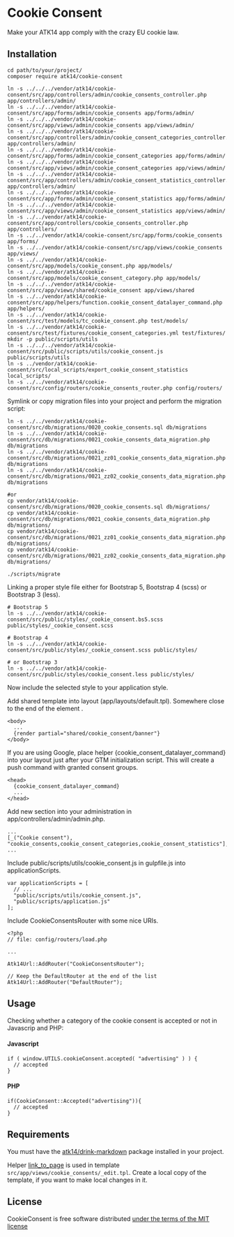 Cookie Consent
==============

Make your ATK14 app comply with the crazy EU cookie law.

Installation
------------

    cd path/to/your/project/
    composer require atk14/cookie-consent

    ln -s ../../../vendor/atk14/cookie-consent/src/app/controllers/admin/cookie_consents_controller.php app/controllers/admin/
    ln -s ../../../vendor/atk14/cookie-consent/src/app/forms/admin/cookie_consents app/forms/admin/
    ln -s ../../../vendor/atk14/cookie-consent/src/app/views/admin/cookie_consents app/views/admin/
    ln -s ../../../vendor/atk14/cookie-consent/src/app/controllers/admin/cookie_consent_categories_controller.php app/controllers/admin/
    ln -s ../../../vendor/atk14/cookie-consent/src/app/forms/admin/cookie_consent_categories app/forms/admin/
    ln -s ../../../vendor/atk14/cookie-consent/src/app/views/admin/cookie_consent_categories app/views/admin/
    ln -s ../../../vendor/atk14/cookie-consent/src/app/controllers/admin/cookie_consent_statistics_controller.php app/controllers/admin/
    ln -s ../../../vendor/atk14/cookie-consent/src/app/forms/admin/cookie_consent_statistics app/forms/admin/
    ln -s ../../../vendor/atk14/cookie-consent/src/app/views/admin/cookie_consent_statistics app/views/admin/
    ln -s ../../vendor/atk14/cookie-consent/src/app/controllers/cookie_consents_controller.php app/controllers/
    ln -s ../../vendor/atk14/cookie-consent/src/app/forms/cookie_consents app/forms/
    ln -s ../../vendor/atk14/cookie-consent/src/app/views/cookie_consents app/views/
    ln -s ../../vendor/atk14/cookie-consent/src/app/models/cookie_consent.php app/models/
    ln -s ../../vendor/atk14/cookie-consent/src/app/models/cookie_consent_category.php app/models/
    ln -s ../../../vendor/atk14/cookie-consent/src/app/views/shared/cookie_consent app/views/shared
    ln -s ../../vendor/atk14/cookie-consent/src/app/helpers/function.cookie_consent_datalayer_command.php app/helpers/
    ln -s ../../vendor/atk14/cookie-consent/src/test/models/tc_cookie_consent.php test/models/
    ln -s ../../vendor/atk14/cookie-consent/src/test/fixtures/cookie_consent_categories.yml test/fixtures/
    mkdir -p public/scripts/utils
    ln -s ../../../vendor/atk14/cookie-consent/src/public/scripts/utils/cookie_consent.js public/scripts/utils
    ln -s ../vendor/atk14/cookie-consent/src/local_scripts/export_cookie_consent_statistics local_scripts/
    ln -s ../../vendor/atk14/cookie-consent/src/config/routers/cookie_consents_router.php config/routers/

Symlink or copy migration files into your project and perform the migration script:

    ln -s ../../vendor/atk14/cookie-consent/src/db/migrations/0020_cookie_consents.sql db/migrations
    ln -s ../../vendor/atk14/cookie-consent/src/db/migrations/0021_cookie_consents_data_migration.php db/migrations
    ln -s ../../vendor/atk14/cookie-consent/src/db/migrations/0021_zz01_cookie_consents_data_migration.php db/migrations
    ln -s ../../vendor/atk14/cookie-consent/src/db/migrations/0021_zz02_cookie_consents_data_migration.php db/migrations

    #or
    cp vendor/atk14/cookie-consent/src/db/migrations/0020_cookie_consents.sql db/migrations/
    cp vendor/atk14/cookie-consent/src/db/migrations/0021_cookie_consents_data_migration.php db/migrations/
    cp vendor/atk14/cookie-consent/src/db/migrations/0021_zz01_cookie_consents_data_migration.php db/migrations/
    cp vendor/atk14/cookie-consent/src/db/migrations/0021_zz02_cookie_consents_data_migration.php db/migrations/

    ./scripts/migrate

Linking a proper style file either for Bootstrap 5, Bootstrap 4 (scss) or Bootstrap 3 (less).

    # Bootstrap 5
    ln -s ../../vendor/atk14/cookie-consent/src/public/styles/_cookie_consent.bs5.scss public/styles/_cookie_consent.scss

    # Bootstrap 4
    ln -s ../../vendor/atk14/cookie-consent/src/public/styles/_cookie_consent.scss public/styles/

    # or Bootstrap 3
    ln -s ../../vendor/atk14/cookie-consent/src/public/styles/cookie_consent.less public/styles/

Now include the selected style to your application style.

Add shared template into layout (app/layouts/default.tpl). Somewhere close to the end of the element <body>.

    <body>
      ...
      {render partial="shared/cookie_consent/banner"}
    </body>

If you are using Google, place helper {cookie_consent_datalayer_command} into your layout just after your GTM initialization script.
This will create a push command with granted consent groups.

    <head>
      {cookie_consent_datalayer_command}
      ...
    </head>

Add new section into your administration in app/controllers/admin/admin.php.

    ...
    [_("Cookie consent"),    "cookie_consents,cookie_consent_categories,cookie_consent_statistics"],
    ...

Include public/scripts/utils/cookie_consent.js in gulpfile.js into applicationScripts.

    var applicationScripts = [
      // ...
      "public/scripts/utils/cookie_consent.js",
      "public/scripts/application.js"
    ];

Include CookieConsentsRouter with some nice URIs.

    <?php
    // file: config/routers/load.php

    ...

    Atk14Url::AddRouter("CookieConsentsRouter");

    // Keep the DefaultRouter at the end of the list
    Atk14Url::AddRouter("DefaultRouter");

Usage
-----

Checking whether a category of the cookie consent is accepted or not in Javascrip and PHP:

#### Javascript

    if ( window.UTILS.cookieConsent.accepted( "advertising" ) ) {
      // accepted
    }

#### PHP

    if(CookieConsent::Accepted("advertising")){
      // accepted
    }

Requirements
------------

You must have the [atk14/drink-markdown](https://packagist.org/packages/atk14/drink-markdown) package installed in your project.

Helper [link_to_page](https://github.com/atk14/Atk14Skelet/blob/master/app/helpers/modifier.link_to_page.php) is used in template `src/app/views/cookie_consents/_edit.tpl`. Create a local copy of the template, if you want to make local changes in it.

License
-------

CookieConsent is free software distributed [under the terms of the MIT license](http://www.opensource.org/licenses/mit-license)

[//]: # ( vim: set ts=2 et: )

